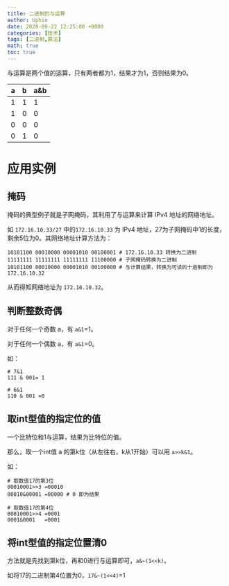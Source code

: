 ```yaml
---
title: 二进制的与运算
author: Uphie
date: 2020-09-22 12:25:00 +0800
categories: [技术]
tags: [二进制,算法]
math: true
toc: true
---
```



与运算是两个值的运算，只有两者都为1，结果才为1，否则结果为0。

| a    | b    | a&b  |
| ---- | ---- | ---- |
| 1    | 1    | 1    |
| 1    | 0    | 0    |
| 0    | 0    | 0    |
| 0    | 1    | 0    |

# 应用实例

## 掩码

掩码的典型例子就是子网掩码，其利用了与运算来计算 IPv4 地址的网络地址。

如 `172.16.10.33/27` 中的`172.16.10.33` 为 IPv4 地址，27为子网掩码中1的长度，剩余5位为0。其网络地址计算方法为：

```
10101100 00010000 00001010 00100001 # 172.16.10.33 转换为二进制
11111111 11111111 11111111 11100000 # 子网掩码转换为二进制
10101100 00010000 00001010 00100000 # 与计算结果，转换为可读的十进制即为 172.16.10.32
```
从而得知网络地址为 `172.16.10.32`。

## 判断整数奇偶

对于任何一个奇数 a，有 `a&1`=1。

对于任何一个偶数 a，有 `a&1`=0。

如：
```
# 7&1
111 & 001= 1

# 6&1
110 & 001 =0
```

## 取int型值的指定位的值

一个比特位和1与运算，结果为比特位的值。

那么，取一个int值 a 的第k位（从左往右，k从1开始）可以用 `a>>k&1`。

如：
```
# 取数值17的第3位
00010001>>3 =00010
00010&00001 =00000 # 0 即为结果

# 取数值17的第4位
00010001>>4 =0001
0001&0001   =0001
```

## 将int型值的指定位置清0

方法就是先找到第k位，再和0进行与运算即可，`a&~(1<<k)`。

如将17的二进制第4位置为0，`17&~(1<<4)`=1

